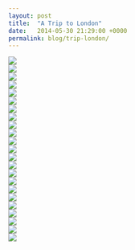 ```yaml
---
layout: post
title:  "A Trip to London"
date:   2014-05-30 21:29:00 +0000
permalink: blog/trip-london/
---
```


<div class="blog__img--lg">
  <img src="http://ingledow-2016.s3.amazonaws.com/blog/img/2014/05/30/DSCF6419.jpg">
</div>

<div class="blog__img--lg">
  <img src="http://ingledow-2016.s3.amazonaws.com/blog/img/2014/05/30/DSCF6420.jpg">
</div>
<div class="blog__img--lg">
  <img src="http://ingledow-2016.s3.amazonaws.com/blog/img/2014/05/30/DSCF6422.jpg">
</div>
<div class="blog__img--lg">
  <img src="http://ingledow-2016.s3.amazonaws.com/blog/img/2014/05/30/DSCF6439.jpg">
</div>
<div class="blog__img--lg">
  <img src="http://ingledow-2016.s3.amazonaws.com/blog/img/2014/05/30/DSCF6440.jpg">
</div>
<div class="blog__img--lg">
  <img src="http://ingledow-2016.s3.amazonaws.com/blog/img/2014/05/30/DSCF6444.jpg">
</div>
<div class="blog__img--lg">
  <img src="http://ingledow-2016.s3.amazonaws.com/blog/img/2014/05/30/DSCF6449.jpg">
</div>
<div class="blog__img--lg">
  <img src="http://ingledow-2016.s3.amazonaws.com/blog/img/2014/05/30/DSCF6450.jpg">
</div>
<div class="blog__img--lg">
  <img src="http://ingledow-2016.s3.amazonaws.com/blog/img/2014/05/30/DSCF6456.jpg">
</div>
<div class="blog__img--lg">
  <img src="http://ingledow-2016.s3.amazonaws.com/blog/img/2014/05/30/DSCF6464.jpg">
</div>
<div class="blog__img--lg">
  <img src="http://ingledow-2016.s3.amazonaws.com/blog/img/2014/05/30/DSCF6465.jpg">
</div>
<div class="blog__img--lg">
  <img src="http://ingledow-2016.s3.amazonaws.com/blog/img/2014/05/30/DSCF6467.jpg">
</div>
<div class="blog__img--lg">
  <img src="http://ingledow-2016.s3.amazonaws.com/blog/img/2014/05/30/DSCF6468.jpg">
</div>
<div class="blog__img--lg">
  <img src="http://ingledow-2016.s3.amazonaws.com/blog/img/2014/05/30/DSCF6469.jpg">
</div>
<div class="blog__img--lg">
  <img src="http://ingledow-2016.s3.amazonaws.com/blog/img/2014/05/30/DSCF6471.jpg">
</div>
<div class="blog__img--lg">
  <img src="http://ingledow-2016.s3.amazonaws.com/blog/img/2014/05/30/DSCF6474.jpg">
</div>
<div class="blog__img--lg">
  <img src="http://ingledow-2016.s3.amazonaws.com/blog/img/2014/05/30/DSCF6478.jpg">
</div>
<div class="blog__img--lg">
  <img src="http://ingledow-2016.s3.amazonaws.com/blog/img/2014/05/30/DSCF6479.jpg">
</div>
<div class="blog__img--lg">
  <img src="http://ingledow-2016.s3.amazonaws.com/blog/img/2014/05/30/DSCF6482.jpg">
</div>

<div class="blog__img--lg">
  <img src="http://ingledow-2016.s3.amazonaws.com/blog/img/2014/05/30/DSCF6485.jpg">
</div>
<div class="blog__img--lg">
  <img src="http://ingledow-2016.s3.amazonaws.com/blog/img/2014/05/30/DSCF6487.jpg">
</div>
<div class="blog__img--lg">
  <img src="http://ingledow-2016.s3.amazonaws.com/blog/img/2014/05/30/DSCF6491.jpg">
</div>
<div class="blog__img--lg">
  <img src="http://ingledow-2016.s3.amazonaws.com/blog/img/2014/05/30/DSCF6493.jpg">
</div>
